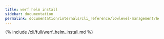 ```yaml
---
title: werf helm install
sidebar: documentation
permalink: documentation/internals/cli_reference/lowlevel-management/helm/install.html
---
```


{% include /cli/full/werf_helm_install.md %}
